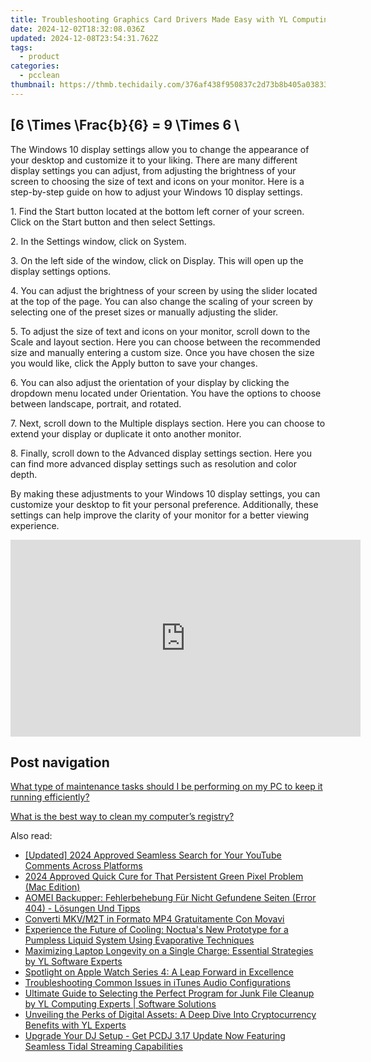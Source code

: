 ```yaml
---
title: Troubleshooting Graphics Card Drivers Made Easy with YL Computing's Expert Tips
date: 2024-12-02T18:32:08.036Z
updated: 2024-12-08T23:54:31.762Z
tags:
  - product
categories:
  - pcclean
thumbnail: https://thmb.techidaily.com/376af438f950837c2d73b8b405a038336106e727f3f7dd084f47eac7cc102245.jpg
---
```


## \[6 \Times \Frac{b}{6} = 9 \Times 6 \

The Windows 10 display settings allow you to change the appearance of your desktop and customize it to your liking. There are many different display settings you can adjust, from adjusting the brightness of your screen to choosing the size of text and icons on your monitor. Here is a step-by-step guide on how to adjust your Windows 10 display settings. 

1\. Find the Start button located at the bottom left corner of your screen. Click on the Start button and then select Settings.

2\. In the Settings window, click on System.

3\. On the left side of the window, click on Display. This will open up the display settings options. 

4\. You can adjust the brightness of your screen by using the slider located at the top of the page. You can also change the scaling of your screen by selecting one of the preset sizes or manually adjusting the slider.

5\. To adjust the size of text and icons on your monitor, scroll down to the Scale and layout section. Here you can choose between the recommended size and manually entering a custom size. Once you have chosen the size you would like, click the Apply button to save your changes.

6\. You can also adjust the orientation of your display by clicking the dropdown menu located under Orientation. You have the options to choose between landscape, portrait, and rotated.

7\. Next, scroll down to the Multiple displays section. Here you can choose to extend your display or duplicate it onto another monitor.

8\. Finally, scroll down to the Advanced display settings section. Here you can find more advanced display settings such as resolution and color depth. 

By making these adjustments to your Windows 10 display settings, you can customize your desktop to fit your personal preference. Additionally, these settings can help improve the clarity of your monitor for a better viewing experience.

<!-- affiliate ads begin -->
<iframe width="560" height="315" src="https://www.youtube.com/embed/fm0XhU5H8R4?si=cFPk6XK3X3CQSI7Y" title="YouTube video player" frameborder="0" allow="accelerometer; autoplay; clipboard-write; encrypted-media; gyroscope; picture-in-picture; web-share" referrerpolicy="strict-origin-when-cross-origin" allowfullscreen></iframe>
<!-- affiliate ads end -->

## Post navigation

[What type of maintenance tasks should I be performing on my PC to keep it running efficiently?](https://tools.techidaily.com/pcclean/products/)

[What is the best way to clean my computer’s registry?](https://tools.techidaily.com/pcclean/products/)

<ins class="adsbygoogle"
     style="display:block"
     data-ad-format="autorelaxed"
     data-ad-client="ca-pub-7571918770474297"
     data-ad-slot="1223367746"></ins>

<ins class="adsbygoogle"
     style="display:block"
     data-ad-client="ca-pub-7571918770474297"
     data-ad-slot="8358498916"
     data-ad-format="auto"
     data-full-width-responsive="true"></ins>

<span class="atpl-alsoreadstyle">Also read:</span>
<div><ul>
<li><a href="https://youtube-data.techidaily.com/ed-2024-approved-seamless-search-for-your-youtube-comments-across-platforms/"><u>[Updated] 2024 Approved Seamless Search for Your YouTube Comments Across Platforms</u></a></li>
<li><a href="https://youtube-lab.techidaily.com/approved-quick-cure-for-that-persistent-green-pixel-problem-mac-edition/"><u>2024 Approved Quick Cure for That Persistent Green Pixel Problem (Mac Edition)</u></a></li>
<li><a href="https://discover-answers.techidaily.com/aomei-backupper-fehlerbehebung-fur-nicht-gefundene-seiten-error-404-losungen-und-tipps/"><u>AOMEI Backupper: Fehlerbehebung Für Nicht Gefundene Seiten (Error 404) - Lösungen Und Tipps</u></a></li>
<li><a href="https://technical-tips.techidaily.com/converti-mkvm2t-in-formato-mp4-gratuitamente-con-movavi/"><u>Converti MKV/M2T in Formato MP4 Gratuitamente Con Movavi</u></a></li>
<li><a href="https://hardware-tips.techidaily.com/experience-the-future-of-cooling-noctuas-new-prototype-for-a-pumpless-liquid-system-using-evaporative-techniques/"><u>Experience the Future of Cooling: Noctua's New Prototype for a Pumpless Liquid System Using Evaporative Techniques</u></a></li>
<li><a href="https://win-hot.techidaily.com/maximizing-laptop-longevity-on-a-single-charge-essential-strategies-by-yl-software-experts/"><u>Maximizing Laptop Longevity on a Single Charge: Essential Strategies by YL Software Experts</u></a></li>
<li><a href="https://buynow-info.techidaily.com/spotlight-on-apple-watch-series-4-a-leap-forward-in-excellence/"><u>Spotlight on Apple Watch Series 4: A Leap Forward in Excellence</u></a></li>
<li><a href="https://win-answers.techidaily.com/troubleshooting-common-issues-in-itunes-audio-configurations/"><u>Troubleshooting Common Issues in iTunes Audio Configurations</u></a></li>
<li><a href="https://win-hot.techidaily.com/ultimate-guide-to-selecting-the-perfect-program-for-junk-file-cleanup-by-yl-computing-experts-software-solutions/"><u>Ultimate Guide to Selecting the Perfect Program for Junk File Cleanup by YL Computing Experts | Software Solutions</u></a></li>
<li><a href="https://win-hot.techidaily.com/unveiling-the-perks-of-digital-assets-a-deep-dive-into-cryptocurrency-benefits-with-yl-experts/"><u>Unveiling the Perks of Digital Assets: A Deep Dive Into Cryptocurrency Benefits with YL Experts</u></a></li>
<li><a href="https://win-hot.techidaily.com/upgrade-your-dj-setup-get-pcdj-317-update-now-featuring-seamless-tidal-streaming-capabilities/"><u>Upgrade Your DJ Setup - Get PCDJ 3.17 Update Now Featuring Seamless Tidal Streaming Capabilities</u></a></li>
</ul></div>

